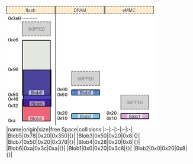 ![memory map diagram](test_generate_doc_example_three_maps_cropped.png)
|name|origin|size|free Space|collisions
|:-|:-|:-|:-|:-|
|<span style='color:(57, 20, 4)'>Blob5</span>|0x78|0x20|0x350|{}|
|<span style='color:(54, 23, 42)'>Blob3</span>|0x50|0x20|0x8|{}|
|<span style='color:(40, 39, 17)'>Blob7</span>|0x50|0x20|0x378|{}|
|<span style='color:(5, 35, 6)'>Blob4</span>|0x28|0x20|0x8|{}|
|<span style='color:(40, 60, 13)'>Blob6</span>|0xa|0x3c|0xa|{}|
|<span style='color:(56, 48, 6)'>Blob1</span>|0x0|0x20|0x3c8|{}|
|<span style='color:(13, 29, 29)'>Blob2</span>|0x0|0x20|0x8|{}|
